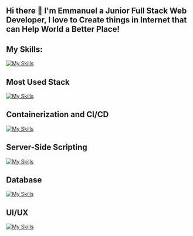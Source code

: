 ## Hi there 👋 I'm Emmanuel a Junior Full Stack Web Developer, I love to Create things in Internet that can Help World a Better Place!



## My Skills: 

[![My Skills](https://skillicons.dev/icons?i=js,nextjs,go,nodejs,docker,git,github,java,mysql,postgresql,oraclesql)](https://skillicons.dev)


## Most Used Stack
[![My Skills](https://skillicons.dev/icons?i=js,nextjs,react)](https://skillicons.dev)

## Containerization and CI/CD
[![My Skills](https://skillicons.dev/icons?i=docker,gitlab)](https://skillicons.dev)

## Server-Side Scripting
[![My Skills](https://skillicons.dev/icons?i=nodejs,go,java)](https://skillicons.dev)

## Database
[![My Skills](https://skillicons.dev/icons?i=postgresql,oracle,mysql,mongodb)](https://skillicons.dev)

## UI/UX

[![My Skills](https://skillicons.dev/icons?i=figma)](https://skillicons.dev)






